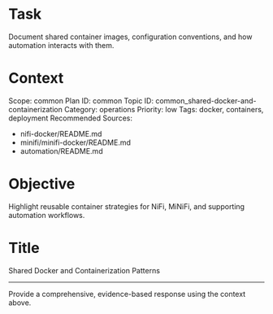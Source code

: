 # Task
Document shared container images, configuration conventions, and how automation interacts with them.

# Context
Scope: common
Plan ID: common
Topic ID: common_shared-docker-and-containerization
Category: operations
Priority: low
Tags: docker, containers, deployment
Recommended Sources:
- nifi-docker/README.md
- minifi/minifi-docker/README.md
- automation/README.md

# Objective
Highlight reusable container strategies for NiFi, MiNiFi, and supporting automation workflows.

# Title
Shared Docker and Containerization Patterns

---

Provide a comprehensive, evidence-based response using the context above.
